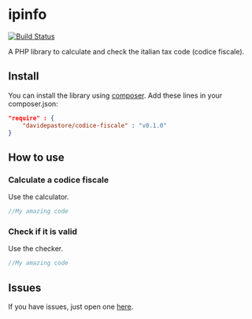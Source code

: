 ipinfo
======

[![Build Status](https://travis-ci.org/DavidePastore/codice-fiscale.svg?branch=master)](https://travis-ci.org/DavidePastore/codice-fiscale)


A PHP library to calculate and check the italian tax code (codice fiscale).


Install
-------

You can install the library using [composer](https://getcomposer.org/). Add these lines in your composer.json:

```json
"require" : {
	"davidepastore/codice-fiscale" : "v0.1.0"
}
```

How to use
----------

### Calculate a codice fiscale

Use the calculator.

```php
//My amazing code
```

### Check if it is valid

Use the checker.

```php
//My amazing code
```

Issues
-------

If you have issues, just open one [here](https://github.com/DavidePastore/codice-fiscale/issues).

